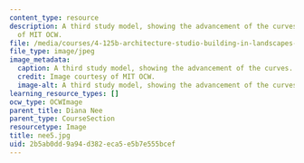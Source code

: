 ```yaml
---
content_type: resource
description: A third study model, showing the advancement of the curves. Image courtesy
  of MIT OCW.
file: /media/courses/4-125b-architecture-studio-building-in-landscapes-fall-2005/2b5ab0dd9a94d382eca5e5b7e555bcef_nee5.jpg
file_type: image/jpeg
image_metadata:
  caption: A third study model, showing the advancement of the curves.
  credit: Image courtesy of MIT OCW.
  image-alt: A third study model, showing the advancement of the curves.
learning_resource_types: []
ocw_type: OCWImage
parent_title: Diana Nee
parent_type: CourseSection
resourcetype: Image
title: nee5.jpg
uid: 2b5ab0dd-9a94-d382-eca5-e5b7e555bcef
---
```

